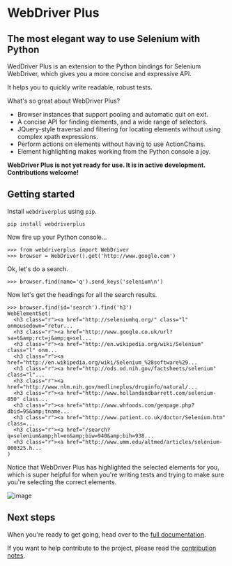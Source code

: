 WebDriver Plus
==============

The most elegant way to use Selenium with Python
------------------------------------------------

WedDriver Plus is an extension to the Python bindings for Selenium WebDriver,
which gives you a more concise and expressive API.

It helps you to quickly write readable, robust tests.

What's so great about WebDriver Plus?

* Browser instances that support pooling and automatic quit on exit.
* A concise API for finding elements, and a wide range of selectors.
* JQuery-style traversal and filtering for locating elements without using
  complex xpath expressions.
* Perform actions on elements without having to use ActionChains.
* Element highlighting makes working from the Python console a joy.

**WebDriver Plus is not yet ready for use. It is in active development. Contributions welcome!**

Getting started
---------------

Install `webdriverplus` using `pip`.

    pip install webdriverplus

Now fire up your Python console...

    >>> from webdriverplus import WebDriver
    >>> browser = WebDriver().get('http://www.google.com')

Ok, let's do a search.

    >>> browser.find(name='q').send_keys('selenium\n')

Now let's get the headings for all the search results.

    >>> browser.find(id='search').find('h3')
    WebElementSet(
      <h3 class="r"><a href="http://seleniumhq.org/" class="l" onmousedown="retur...
      <h3 class="r"><a href="http://www.google.co.uk/url?sa=t&amp;rct=j&amp;q=sel...
      <h3 class="r"><a href="http://en.wikipedia.org/wiki/Selenium" class="l" onm...
      <h3 class="r"><a href="http://en.wikipedia.org/wiki/Selenium_%28software%29...
      <h3 class="r"><a href="http://ods.od.nih.gov/factsheets/selenium" class="l"...
      <h3 class="r"><a href="http://www.nlm.nih.gov/medlineplus/druginfo/natural/...
      <h3 class="r"><a href="http://www.hollandandbarrett.com/selenium-050" class...
      <h3 class="r"><a href="http://www.whfoods.com/genpage.php?dbid=95&amp;tname...
      <h3 class="r"><a href="http://www.patient.co.uk/doctor/Selenium.htm" class=...
      <h3 class="r"><a href="/search?q=selenium&amp;hl=en&amp;biw=940&amp;bih=938...
      <h3 class="r"><a href="http://www.umm.edu/altmed/articles/selenium-000325.h...
    )

Notice that WebDriver Plus has highlighted the selected elements for you, which
is super helpful for when you're writing tests and trying to make sure you're
selecting the correct elements.

![image](https://raw.github.com/tomchristie/webdriverplus/master/docs/screenshot.png)

Next steps
----------

When you're ready to get going, head over to the
[full documentation](http://webdriver-plus.readthedocs.org/).

If you want to help contribute to the project, please read the
[contribution notes](http://webdriver-plus.readthedocs.org/en/latest/topics/contributing.html).
